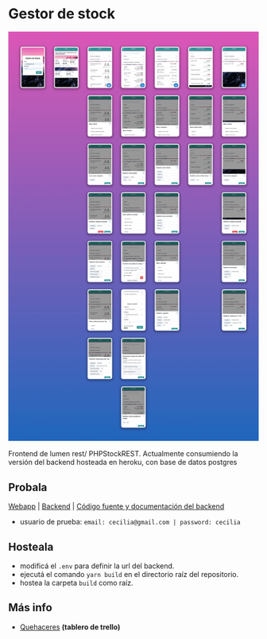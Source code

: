 # Gestor de stock

![App](img/app.png)

Frontend de lumen rest/ PHPStockREST.
Actualmente consumiendo la versión del backend hosteada en heroku, con base de datos postgres

## Probala
[Webapp](https://vagus-art.github.io/chakra-stock/) |
[Backend](https://chakra-stock.herokuapp.com/) | [Código fuente y documentación del backend](https://github.com/Vagus-art/lumen-rest)

- usuario de prueba: `email: cecilia@gmail.com | password: cecilia`

## Hosteala

- modificá el `.env` para definir la url del backend.
- ejecutá el comando `yarn build` en el directorio raíz del repositorio.
- hostea la carpeta `build` como raíz.

## Más info

- [Quehaceres](https://trello.com/b/PnLwPmH8/app-de-stock) **(tablero de trello)**